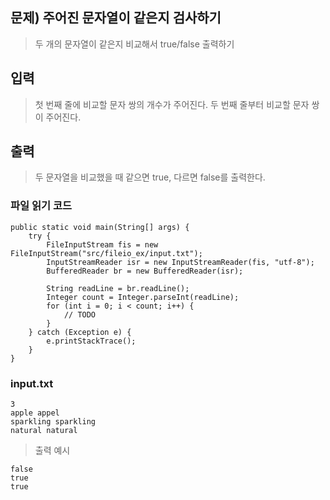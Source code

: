 ## 문제) 주어진 문자열이 같은지 검사하기
> 두 개의 문자열이 같은지 비교해서 true/false 출력하기 

## 입력 
> 첫 번째 줄에 비교할 문자 쌍의 개수가 주어진다. 두 번째 줄부터 비교할 문자 쌍이 주어진다.

## 출력
> 두 문자열을 비교했을 때 같으면 true, 다르면 false를 출력한다.

### 파일 읽기 코드
```
public static void main(String[] args) {
	try {
		FileInputStream fis = new FileInputStream("src/fileio_ex/input.txt");
		InputStreamReader isr = new InputStreamReader(fis, "utf-8");
		BufferedReader br = new BufferedReader(isr);
			
		String readLine = br.readLine();
		Integer count = Integer.parseInt(readLine);
		for (int i = 0; i < count; i++) {
			// TODO
		}
	} catch (Exception e) {
		e.printStackTrace();
	}
}
```  
### input.txt
```
3
apple appel
sparkling sparkling
natural natural
```
  
> 출력 예시
```
false  
true  
true  
```